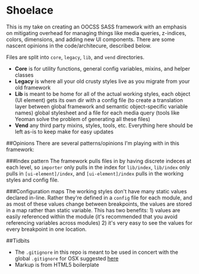 Shoelace
========
This is my take on creating an OOCSS SASS framework with an emphasis on mitigating overhead for managing things like media queries, z-indices, colors, dimensions, and adding new UI components. There are some nascent opinions in the code/architecure, described below.

Files are split into `core`, `legacy`, `lib`, and `vend` directories.

- **Core** is for utility functions, general config variables, mixins, and helper classes
- **Legacy** is where all your old crusty styles live as you migrate from your old framework
- **Lib** is meant to be home for all of the actual working styles, each object (UI element) gets its own dir with a config file (to create a translation layer between global framework and semantic object-specific variable names) global stylesheet and a file for each media query (tools like Yeoman solve the problem of generating all these files)
- **Vend** any third party mixins, styles, tools, etc. Everything here should be left as-is to keep make for easy updates

##Opinions
There are several patterns/opinions I'm playing with in this framework:

###Index pattern
The framework pulls files in by having discrete indeces at each level, so `importer` only pulls in the index for `lib/index`, `lib/index` only pulls in `[ui-element]/index`, and `[ui-element]/index` pulls in the working styles and config file.

###Configuration maps
The working styles don't have many static values declared in-line.  Rather they're defined in a `config` file for each module, and as most of these values change between breakpoints, the values are stored in a map rather than static variable. This has two benefits: 1) values are easily referenced within the module (it's recommended that you avoid referencing variables across modules) 2) it's very easy to see the values for every breakpoint in one location. 

##Tidbits
- The `.gitignore` in this repo is meant to be used in concert with the global `.gitignore` for OSX suggested  [here]( https://github.com/github/gitignore/tree/master/Global)
- Markup is from HTML5 boilerplate
